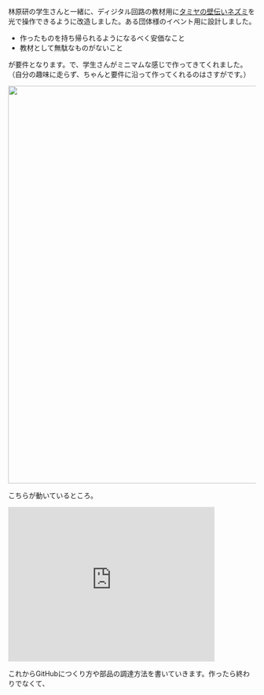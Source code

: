 林原研の学生さんと一緒に、ディジタル回路の教材用に<a href="http://www.tamiya.com/japan/products/70198hugging_mouse/" target="_blank">タミヤの壁伝いネズミ</a>を光で操作できるように改造しました。ある団体様のイベント用に設計しました。

<ul>
	<li>作ったものを持ち帰られるようになるべく安価なこと</li>
	<li>教材として無駄なものがないこと</li>
</ul>

が要件となります。で、学生さんがミニマムな感じで作ってきてくれました。（自分の趣味に走らず、ちゃんと要件に沿って作ってくれるのはさすがです。）

<a href="https://lab.ueda.asia/wp-content/uploads/2016/06/ファイル-2016-06-04-11-49-34.jpeg"><img src="https://lab.ueda.asia/wp-content/uploads/2016/06/ファイル-2016-06-04-11-49-34-1024x810.jpeg" alt="" width="1024" height="810" class="aligncenter size-large wp-image-838" /></a>

こちらが動いているところ。

<iframe width="420" height="315" src="https://www.youtube.com/embed/5WNjF-kcHEA" frameborder="0" allowfullscreen></iframe>

これからGitHubにつくり方や部品の調達方法を書いていきます。作ったら終わりでなくて、
